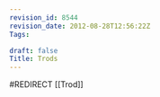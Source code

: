 ```yaml
---
revision_id: 8544
revision_date: 2012-08-28T12:56:22Z
Tags:

draft: false
Title: Trods
---
```

#REDIRECT [[Trod]]